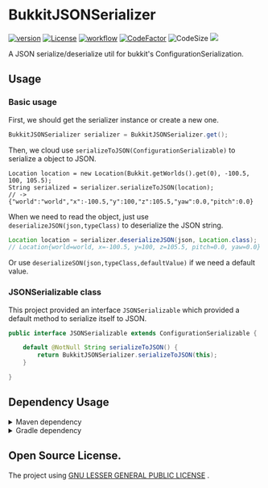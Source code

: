 # BukkitJSONSerializer

[![version](https://img.shields.io/github/v/release/CarmJos/BukkitJSONSerializer)](https://github.com/CarmJos/BukkitJSONSerializer/releases)
[![License](https://img.shields.io/github/license/CarmJos/BukkitJSONSerializer)](https://www.gnu.org/licenses/lgpl-3.0.html)
[![workflow](https://github.com/CarmJos/BukkitJSONSerializer/actions/workflows/maven.yml/badge.svg?branch=master)](https://github.com/CarmJos/BukkitJSONSerializer/actions/workflows/maven.yml)
[![CodeFactor](https://www.codefactor.io/repository/github/carmjos/BukkitJSONSerializer/badge)](https://www.codefactor.io/repository/github/carmjos/BukkitJSONSerializer)
![CodeSize](https://img.shields.io/github/languages/code-size/CarmJos/BukkitJSONSerializer)
![](https://visitor-badge.glitch.me/badge?page_id=BukkitJSONSerializer.readme)

A JSON serialize/deserialize util for bukkit's ConfigurationSerialization.

## Usage

### Basic usage

First, we should get the serializer instance or create a new one.

```java
BukkitJSONSerializer serializer = BukkitJSONSerializer.get();
```

Then, we cloud use `serializeToJSON(ConfigurationSerializable)` to serialize a object to JSON.

```jave
Location location = new Location(Bukkit.getWorlds().get(0), -100.5, 100, 105.5);
String serialized = serializer.serializeToJSON(location);
// -> {"world":"world","x":-100.5,"y":100,"z":105.5,"yaw":0.0,"pitch":0.0}
```

When we need to read the object, just use `deserializeJSON(json,typeClass)` to deserialize the JSON
string.

```java
Location location = serializer.deserializeJSON(json, Location.class);
// Location{world=world, x=-100.5, y=100, z=105.5, pitch=0.0, yaw=0.0}
```

Or use `deserializeSON(json,typeClass,defaultValue)` if we need a default value.

### JSONSerializable class

This project provided an interface `JSONSerializable` which provided a default method to serialize itself to JSON.

```java
public interface JSONSerializable extends ConfigurationSerializable {

    default @NotNull String serializeToJSON() {
        return BukkitJSONSerializer.serializeToJSON(this);
    }

}
```

## Dependency Usage

<details>
<summary>Maven dependency</summary>

```xml

<project>
    <repositories>

        <repository>
            <!--Using central repository-->
            <id>maven</id>
            <name>Maven Central</name>
            <url>https://repo1.maven.org/maven2</url>
        </repository>

        <repository>
            <!--Using github repository-->
            <id>BukkitJSONSerializer</id>
            <url>https://raw.githubusercontent.com/CarmJos/BukkitJSONSerializer/repo/</url>
        </repository>

    </repositories>

    <dependencies>

        <dependency>
            <groupId>cc.carm.lib</groupId>
            <artifactId>bukkitjsonserializer</artifactId>
            <version>[LATEST RELEASE]</version>
            <scope>compile</scope>
        </dependency>

    </dependencies>

</project>
```

</details>

<details>
<summary>Gradle dependency</summary>

```groovy
repositories {

    mavenCentral() // Using central repository.

    // Using github repositories.
    maven { url 'https://raw.githubusercontent.com/CarmJos/BukkitJSONSerializer/repo/' }

}

dependencies {
    api "cc.carm.lib:bukkitjsonserializer:[LATEST RELEASE]"
}
```

</details>

## Open Source License.

The project using [GNU LESSER GENERAL PUBLIC LICENSE](https://www.gnu.org/licenses/lgpl-3.0.html) .
